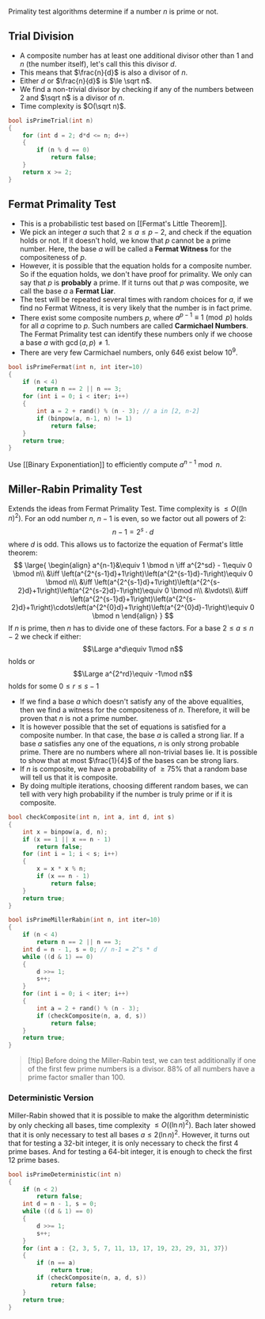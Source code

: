 Primality test algorithms determine if a number $n$ is prime or not.
## Trial Division
- A composite number has at least one additional divisor other than $1$ and $n$ (the number itself), let's call this this divisor $d$.
- This means that $\frac{n}{d}$ is also a divisor of $n$.
- Either $d$ or $\frac{n}{d}$ is $\le \sqrt n$.
- We find a non-trivial divisor by checking if any of the numbers between $2$ and $\sqrt n$ is a divisor of $n$.
- Time complexity is $O(\sqrt n)$.
```cpp
bool isPrimeTrial(int n)
{
	for (int d = 2; d*d <= n; d++)
	{
		if (n % d == 0)
			return false;
	}
	return x >= 2;
}
```
## Fermat Primality Test
- This is a probabilistic test based on [[Fermat's Little Theorem]].
- We pick an integer $a$ such that $2\le a\le p-2$, and check if the equation holds or not. If it doesn't hold, we know that $p$ cannot be a prime number. Here, the base $a$ will be called a **Fermat Witness** for the compositeness of $p$.
- However, it is possible that the equation holds for a composite number. So if the equation holds, we don't have proof for primality. We only can say that $p$ is **probably** a prime. If it turns out that $p$ was composite, we call the base $a$ a **Fermat Liar**.
- The test will be repeated several times with random choices for $a$, if we find no Fermat Witness, it is very likely that the number is in fact prime.
- There exist some composite numbers $p$, where $a^{p-1}\equiv 1 \pmod p$ holds for all $a$ coprime to $p$. Such numbers are called **Carmichael Numbers**. The Fermat Primality test can identify these numbers only if we choose a base $a$ with $\gcd(a, p) \ne 1$.
- There are very few Carmichael numbers, only 646 exist below $10^9$.
```cpp
bool isPrimeFermat(int n, int iter=10)
{
	if (n < 4)
		return n == 2 || n == 3;
	for (int i = 0; i < iter; i++)
	{
		int a = 2 + rand() % (n - 3); // a in [2, n-2]
		if (binpow(a, n-1, n) != 1)
			return false;
	}
	return true;
}
```
Use [[Binary Exponentiation]] to efficiently compute  $a^{n-1}\bmod n$.
## Miller-Rabin Primality Test
Extends the ideas from Fermat Primality Test. Time complexity is $\le O((\ln n)^2)$.
For an odd number $n$, $n-1$ is even, so we factor out all powers of $2$:
$$n-1 = 2^s\cdot d$$
where $d$ is odd.
This allows us to factorize the equation of Fermat's little theorem:
$$
\large{
\begin{align}
a^{n-1}&\equiv 1 \bmod n \iff a^{2^sd} - 1\equiv 0 \bmod n\\
&\iff \left(a^{2^{s-1}d}+1\right)\left(a^{2^{s-1}d}-1\right)\equiv 0 \bmod n\\
&\iff \left(a^{2^{s-1}d}+1\right)\left(a^{2^{s-2}d}+1\right)\left(a^{2^{s-2}d}-1\right)\equiv 0 \bmod n\\
&\vdots\\
&\iff \left(a^{2^{s-1}d}+1\right)\left(a^{2^{s-2}d}+1\right)\cdots\left(a^{2^{0}d}+1\right)\left(a^{2^{0}d}-1\right)\equiv 0 \bmod n
\end{align}
}
$$
If $n$ is prime, then $n$ has to divide one of these factors.
For a base $2\le a\le n-2$ we check if either:
$$\Large a^d\equiv 1\mod n$$
holds or
$$\Large a^{2^rd}\equiv -1\mod n$$
holds for some $0\le r\le s-1$
- If we find a base $a$ which doesn't satisfy any of the above equalities, then we find a witness for the compositeness of $n$. Therefore, it will be proven that $n$ is not a prime number.
- It is however possible that the set of equations is satisfied for a composite number. In that case, the base $a$ is called a strong liar.
  If a base $a$ satisfies any one of the equations, $n$ is only strong probable prime.
  There are no numbers where all non-trivial bases lie. It is possible to show that at most $\frac{1}{4}$ of the bases can be strong liars.
- If $n$ is composite, we have a probability of $\ge 75\%$ that a random base will tell us that it is composite.
- By doing multiple iterations, choosing different random bases, we can tell with very high probability if the number is truly prime or if it is composite.
```cpp
bool checkComposite(int n, int a, int d, int s)
{
	int x = binpow(a, d, n);
	if (x == 1 || x == n - 1)
		return false;
	for (int i = 1; i < s; i++)
	{
		x = x * x % n;
		if (x == n - 1)
			return false;
	}
	return true;
}

bool isPrimeMillerRabin(int n, int iter=10)
{
	if (n < 4)
		return n == 2 || n == 3;
	int d = n - 1, s = 0; // n-1 = 2^s * d
	while ((d & 1) == 0)
	{
		d >>= 1;
		s++;
	}
	for (int i = 0; i < iter; i++)
	{
		int a = 2 + rand() % (n - 3);
		if (checkComposite(n, a, d, s))
			return false;
	}
	return true;
}
```
>[!tip] Before doing the Miller-Rabin test, we can test additionally if one of the first few prime numbers is a divisor. 88% of all numbers have a prime factor smaller than 100.
### Deterministic Version
Miller-Rabin showed that it is possible to make the algorithm deterministic by only checking all bases, time complexity $\le O((\ln n)^2)$.
Bach later showed that it is only necessary to test all bases $a \le 2(\ln n)^2$.
However, it turns out that for testing a 32-bit integer, it is only necessary to check the first 4 prime bases. And for testing a 64-bit integer, it is enough to check the first 12 prime bases.
```cpp
bool isPrimeDeterministic(int n)
{
	if (n < 2)
		return false;
	int d = n - 1, s = 0;
	while ((d & 1) == 0)
	{
		d >>= 1;
		s++;
	}
	for (int a : {2, 3, 5, 7, 11, 13, 17, 19, 23, 29, 31, 37})
	{
		if (n == a)
			return true;
		if (checkComposite(n, a, d, s))
			return false;
	}
	return true;
}
```